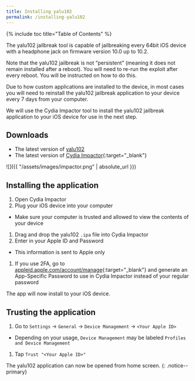 ```yaml
---
title: Installing yalu102
permalink: /installing-yalu102
---
```


{% include toc title="Table of Contents" %}

The yalu102 jailbreak tool is capable of jailbreaking every 64bit iOS device with a headphone jack on firmware version 10.0 up to 10.2.

Note that the yalu102 jailbreak is not “persistent” (meaning it does not remain installed after a reboot). You will need to re-run the exploit after every reboot. You will be instructed on how to do this.

Due to how custom applications are installed to the device, in most cases you will need to reinstall the yalu102 jailbreak application to your device every 7 days from your computer.

We will use the Cydia Impactor tool to install the yalu102 jailbreak application to your iOS device for use in the next step.

## Downloads

- The latest version of [yalu102](https://yalu.qwertyoruiop.com/yalu102_beta7.ipa)
- The latest version of [Cydia Impactor](http://www.cydiaimpactor.com/){:target="_blank"}

![]({{ "/assets/images/impactor.png" | absolute_url }})

## Installing the application

1. Open Cydia Impactor
1. Plug your iOS device into your computer
  - Make sure your computer is trusted and allowed to view the contents of your device
1. Drag and drop the yalu102 `.ipa` file into Cydia Impactor
1. Enter in your Apple ID and Password
  - This information is sent to Apple only
1. If you use 2FA, go to [appleid.apple.com/account/manage](https://appleid.apple.com/account/manage){:target="_blank"} and generate an App-Specific Password to use in Cydia Impactor instead of your regular password

The app will now install to your iOS device.

## Trusting the application

1. Go to `Settings` -> `General` -> `Device Management` -> `<Your Apple ID>`
  - Depending on your usage, `Device Management` may be labeled `Profiles and Device Management`
1. Tap `Trust "<Your Apple ID>"`

The yalu102 application can now be opened from home screen.
{: .notice--primary}
